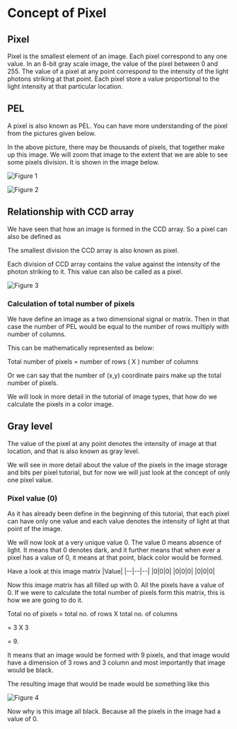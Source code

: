 # Concept of Pixel

## Pixel

Pixel is the smallest element of an image. Each pixel correspond to any one value. In an 8-bit gray scale image, the value of the pixel between 0 and 255. The value of a pixel at any point correspond to the intensity of the light photons striking at that point. Each pixel store a value proportional to the light intensity at that particular location.

## PEL

A pixel is also known as PEL. You can have more understanding of the pixel from the pictures given below.

In the above picture, there may be thousands of pixels, that together make up this image. We will zoom that image to the extent that we are able to see some pixels division. It is shown in the image below.

![Figure 1](https://github.com/lacie-life/Image-Processing/blob/master/Theory/DIP/9-Concept-of-Pixel/einstein.jpg?raw=true)

![Figure 2](https://github.com/lacie-life/Image-Processing/blob/master/Theory/DIP/9-Concept-of-Pixel/pixel.jpg?raw=true)

## Relationship with CCD array

We have seen that how an image is formed in the CCD array. So a pixel can also be defined as

The smallest division the CCD array is also known as pixel.

Each division of CCD array contains the value against the intensity of the photon striking to it. This value can also be called as a pixel.

![Figure 3](https://github.com/lacie-life/Image-Processing/blob/master/Theory/DIP/9-Concept-of-Pixel/relationship_with_ccd_array.jpg?raw=true)

### Calculation of total number of pixels

We have define an image as a two dimensional signal or matrix. Then in that case the number of PEL would be equal to the number of rows multiply with number of columns.

This can be mathematically represented as below:

Total number of pixels = number of rows ( X ) number of columns

Or we can say that the number of (x,y) coordinate pairs make up the total number of pixels.

We will look in more detail in the tutorial of image types, that how do we calculate the pixels in a color image.

## Gray level

The value of the pixel at any point denotes the intensity of image at that location, and that is also known as gray level.

We will see in more detail about the value of the pixels in the image storage and bits per pixel tutorial, but for now we will just look at the concept of only one pixel value.

### Pixel value (0)
As it has already been define in the beginning of this tutorial, that each pixel can have only one value and each value denotes the intensity of light at that point of the image.

We will now look at a very unique value 0. The value 0 means absence of light. It means that 0 denotes dark, and it further means that when ever a pixel has a value of 0, it means at that point, black color would be formed.

Have a look at this image matrix
|Value|
|--|--|--|
|0|0|0|
|0|0|0|
|0|0|0|

Now this image matrix has all filled up with 0. All the pixels have a value of 0. If we were to calculate the total number of pixels form this matrix, this is how we are going to do it.

Total no of pixels = total no. of rows X total no. of columns

= 3 X 3

= 9.

It means that an image would be formed with 9 pixels, and that image would have a dimension of 3 rows and 3 column and most importantly that image would be black.

The resulting image that would be made would be something like this

![Figure 4](https://github.com/lacie-life/Image-Processing/blob/master/Theory/DIP/9-Concept-of-Pixel/black.jpg?raw=true)

Now why is this image all black. Because all the pixels in the image had a value of 0.
